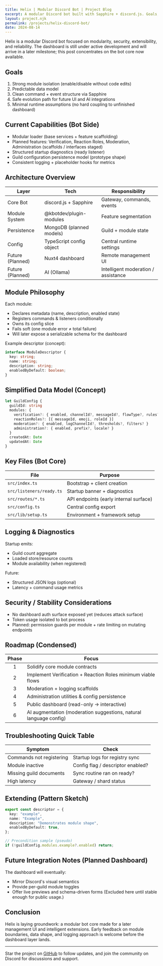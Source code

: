 ```yaml
---
title: Helix | Modular Discord Bot | Project Blog
excerpt: A modular Discord bot built with Sapphire + discord.js. Goals, architecture, modules, data model, roadmap.
layout: project.njk
permalink: /projects/helix-discord-bot/
date: 2024-08-14
---
```


Helix is a modular Discord bot focused on modularity, security, extensibility, and reliability. The dashboard is still under active development and will arrive in a later milestone; this post concentrates on the bot core now available.

## Goals

1. Strong module isolation (enable/disable without code edits)
2. Predictable data model
3. Clean command + event structure via Sapphire
4. Safe evolution path for future UI and AI integrations
5. Minimal runtime assumptions (no hard coupling to unfinished dashboard)

## Current Capabilities (Bot Side)

- Modular loader (base services + feature scaffolding)
- Planned features: Verification, Reaction Roles, Moderation, Administration (scaffolds / interfaces staged)
- Structured startup diagnostics (ready listener)
- Guild configuration persistence model (prototype shape)
- Consistent logging + placeholder hooks for metrics

## Architecture Overview

| Layer            | Tech                     | Responsibility                      |
| ---------------- | ------------------------ | ----------------------------------- |
| Core Bot         | discord.js + Sapphire    | Gateway, commands, events           |
| Module System    | @kbotdev/plugin-modules  | Feature segmentation                |
| Persistence      | MongoDB (planned models) | Guild + module state                |
| Config           | TypeScript config object | Central runtime settings            |
| Future (Planned) | Nuxt4 dashboard          | Remote management UI                |
| Future (Planned) | AI (Ollama)              | Intelligent moderation / assistance |

## Module Philosophy

Each module:

- Declares metadata (name, description, enabled state)
- Registers commands & listeners conditionally
- Owns its config slice
- Fails soft (one module error ≠ total failure)
- Will later expose a serializable schema for the dashboard

Example descriptor (concept):

```ts
interface ModuleDescriptor {
  key: string;
  name: string;
  description: string;
  enabledByDefault: boolean;
}
```

## Simplified Data Model (Concept)

```ts
let GuildConfig {
  guildId: string
  modules: {
    verification?: { enabled, channelId?, messageId?, flowType?, rules? }
    reactionRoles?: [{ messageId, emoji, roleId }]
    moderation?: { enabled, logChannelId?, thresholds?, filters? }
    administration?: { enabled, prefix?, locale? }
  }
  createdAt: Date
  updatedAt: Date
}
```

## Key Files (Bot Core)

| File                     | Purpose                                |
| ------------------------ | -------------------------------------- |
| `src/index.ts`           | Bootstrap + client creation            |
| `src/listeners/ready.ts` | Startup banner + diagnostics           |
| `src/routes/*.ts`        | API endpoints (early internal surface) |
| `src/config.ts`          | Central config export                  |
| `src/lib/setup.ts`       | Environment + framework setup          |

## Logging & Diagnostics

Startup emits:

- Guild count aggregate
- Loaded store/resource counts
- Module availability (when registered)

Future:

- Structured JSON logs (optional)
- Latency + command usage metrics

## Security / Stability Considerations

- No dashboard auth surface exposed yet (reduces attack surface)
- Token usage isolated to bot process
- Planned: permission guards per module + rate limiting on mutating endpoints

## Roadmap (Condensed)

| Phase | Focus                                                             |
| :---: | ----------------------------------------------------------------- |
| 1     | Solidify core module contracts                                    |
| 2     | Implement Verification + Reaction Roles minimum viable flows      |
| 3     | Moderation + logging scaffolds                                    |
| 4     | Administration utilities & config persistence                     |
| 5     | Public dashboard (read-only → interactive)                        |
| 6     | AI augmentation (moderation suggestions, natural language config) |

## Troubleshooting Quick Table

| Symptom                  | Check                             |
| ------------------------ | --------------------------------- |
| Commands not registering | Startup logs for registry sync    |
| Module inactive          | Config flag / descriptor enabled? |
| Missing guild documents  | Sync routine ran on ready?        |
| High latency             | Gateway / shard status            |

## Extending (Pattern Sketch)

```ts [src/modules/example/index.ts]
export const descriptor = {
  key: "example",
  name: "Example",
  description: "Demonstrates module shape",
  enabledByDefault: true,
};

// Precondition sample (pseudo)
if (!guildConfig.modules.example?.enabled) return;
```

## Future Integration Notes (Planned Dashboard)

The dashboard will eventually:

- Mirror Discord's visual semantics
- Provide per-guild module toggles
- Offer live previews and schema-driven forms
  (Excluded here until stable enough for public usage.)

## Conclusion

Helix is laying groundwork: a modular bot core made for a later management UI and intelligent extensions. Early feedback on module boundaries, data shape, and logging approach is welcome before the dashboard layer lands.

---

Star the project on [GitHub](https://github.com/4ngel2769/Helix) to follow updates, and join the community on Discord for discussions and support.
